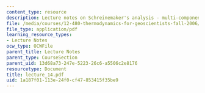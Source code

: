 ```yaml
---
content_type: resource
description: Lecture notes on Schreinemaker's analysis - multi-component systems.
file: /media/courses/12-480-thermodynamics-for-geoscientists-fall-2006/1a187f01113e24f0cf47853415f35be9_lecture_14.pdf
file_type: application/pdf
learning_resource_types:
- Lecture Notes
ocw_type: OCWFile
parent_title: Lecture Notes
parent_type: CourseSection
parent_uid: 13d68a73-247e-5223-26c6-a5506c2e8176
resourcetype: Document
title: lecture_14.pdf
uid: 1a187f01-113e-24f0-cf47-853415f35be9
---
```

